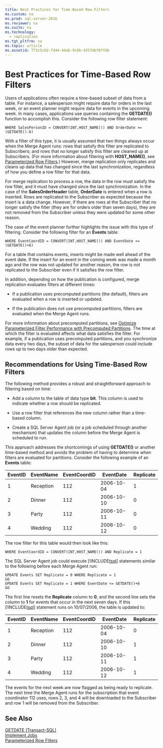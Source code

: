 ```yaml
---
title: Best Practices for Time-Based Row Filters
ms.custom: na
ms.prod: sql-server-2016
ms.reviewer: na
ms.suite: na
ms.technology: 
  - replication
ms.tgt_pltfrm: na
ms.topic: article
ms.assetid: 773c5c62-fd44-44ab-9c6b-4257dbf8ffdb
---
```

# Best Practices for Time-Based Row Filters
  Users of applications often require a time\-based subset of data from a table. For instance, a salesperson might require data for orders in the last week, or an event planner might require data for events in the upcoming week. In many cases, applications use queries containing the **GETDATE\(\)** function to accomplish this. Consider the following row filter statement:  
  
```  
WHERE SalesPersonID = CONVERT(INT,HOST_NAME()) AND OrderDate >= (GETDATE()-6)  
```  
  
 With a filter of this type, it is usually assumed that two things always occur when the Merge Agent runs: rows that satisfy this filter are replicated to Subscribers; and rows that no longer satisfy this filter are cleaned up at Subscribers. \(For more information about filtering with **HOST\_NAME\(\)**, see [Parameterized Row Filters](../../Topics\TopicNameNotContainA/Parameterized-Row-Filters.md).\) However, merge replication only replicates and cleans up data that has changed since the last synchronization, regardless of how you define a row filter for that data.  
  
 For merge replication to process a row, the data in the row must satisfy the row filter, and it must have changed since the last synchronization. In the case of the **SalesOrderHeader** table, **OrderDate** is entered when a row is inserted. Rows are replicated to the Subscriber as expected because the insert is a data change. However, if there are rows at the Subscriber that no longer satisfy the filter \(they are for orders older than seven days\), they are not removed from the Subscriber unless they were updated for some other reason.  
  
 The case of the event planner further highlights the issue with this type of filtering. Consider the following filter for an **Events** table:  
  
```  
WHERE EventCoordID = CONVERT(INT,HOST_NAME()) AND EventDate <= (GETDATE()+6)  
```  
  
 For a table that contains events, inserts might be made well ahead of the event date. If the insert for an event in the coming week was made a month ago and the row was not updated for another reason, the row is not replicated to the Subscriber even if it satisfies the row filter.  
  
 In addition, depending on how the publication is configured, merge replication evaluates filters at different times:  
  
-   If a publication uses precomputed partitions \(the default\), filters are evaluated when a row is inserted or updated.  
  
-   If the publication does not use precomputed partitions, filters are evaluated when the Merge Agent runs.  
  
 For more information about precomputed partitions, see [Optimize Parameterized Filter Performance with Precomputed Partitions](../../Topics\TopicNameNotContainA/Optimize-Parameterized-Filter-Performance-with-Precomputed-Partitions.md). The time at which the filter is evaluated affects what data satisfies the filter. For example, if a publication uses precomputed partitions, and you synchronize data every two days, the subset of data for the salesperson could include rows up to two days older than expected.  
  
## Recommendations for Using Time\-Based Row Filters  
 The following method provides a robust and straightforward approach to filtering based on time:  
  
-   Add a column to the table of data type **bit**. This column is used to indicate whether a row should be replicated.  
  
-   Use a row filter that references the new column rather than a time\-based column.  
  
-   Create a SQL Server Agent job \(or a job scheduled through another mechanism\) that updates the column before the Merge Agent is scheduled to run.  
  
 This approach addresses the shortcomings of using **GETDATE\(\)** or another time\-based method and avoids the problem of having to determine when filters are evaluated for partitions. Consider the following example of an **Events** table:  
  
|**EventID**|**EventName**|**EventCoordID**|**EventDate**|**Replicate**|  
|-----------------|-------------------|----------------------|-------------------|-------------------|  
|1|Reception|112|2006\-10\-04|1|  
|2|Dinner|112|2006\-10\-10|0|  
|3|Party|112|2006\-10\-11|0|  
|4|Wedding|112|2006\-10\-12|0|  
  
 The row filter for this table would then look like this:  
  
```  
WHERE EventCoordID = CONVERT(INT,HOST_NAME()) AND Replicate = 1  
```  
  
 The SQL Server Agent job could execute [!INCLUDE[tsql](../../Token\Other/tsql_md.md)] statements similar to the following before each Merge Agent run:  
  
```  
UPDATE Events SET Replicate = 0 WHERE Replicate = 1  
GO  
UPDATE Events SET Replicate = 1 WHERE EventDate <= GETDATE()+6  
GO  
```  
  
 The first line resets the **Replicate** column to **0**, and the second line sets the column to **1** for events that occur in the next seven days. If this [!INCLUDE[tsql](../../Token\Other/tsql_md.md)] statement runs on 10\/07\/2006, the table is updated to:  
  
|**EventID**|**EventName**|**EventCoordID**|**EventDate**|**Replicate**|  
|-----------------|-------------------|----------------------|-------------------|-------------------|  
|1|Reception|112|2006\-10\-04|0|  
|2|Dinner|112|2006\-10\-10|1|  
|3|Party|112|2006\-10\-11|1|  
|4|Wedding|112|2006\-10\-12|1|  
  
 The events for the next week are now flagged as being ready to replicate. The next time the Merge Agent runs for the subscription that event coordinator 112 uses, rows 2, 3, and 4 will be downloaded to the Subscriber and row 1 will be removed from the Subscriber.  
  
## See Also  
 [GETDATE &#40;Transact-SQL&#41;](../Topic/GETDATE%20\(Transact-SQL\).md)   
 [Implement Jobs](../Topic/Implement%20Jobs.md)   
 [Parameterized Row Filters](../../Topics\TopicNameNotContainA/Parameterized-Row-Filters.md)  
  
  